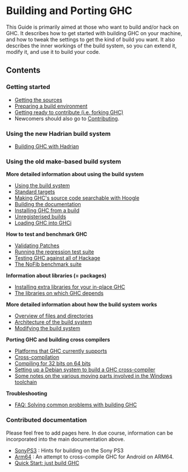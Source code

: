 # Building and Porting GHC


This Guide is primarily aimed at those who want to build and/or
hack on GHC.  It describes how to get started with building GHC on your
machine, and how to tweak the settings to get the kind of build you
want.  It also describes the inner workings of the build system, so you
can extend it, modify it, and use it to build your code.

## Contents

### Getting started

- [Getting the sources](building/getting-the-sources)
- [Preparing a build environment](building/preparation)
- [Getting ready to contribute (i.e. forking GHC)](building/fork)
- Newcomers should also go to [Contributing](contributing).

### Using the new Hadrian build system

- [Building GHC with Hadrian](building/hadrian)

### Using the old make-based build system

**More detailed information about using the build system**

- [Using the build system](building/using)
- [Standard targets](building/standard-targets)
- [Making GHC's source code searchable with Hoogle](building/hoogle)
- [Building the documentation](building/docs)
- [Installing GHC from a build](building/installing)
- [Unregisterised builds](building/unregisterised)
- [Loading GHC into GHCi](building/in-ghci)

**How to test and benchmark GHC**

- [Validating Patches](testing-patches)
- [Running the regression test suite](building/running-tests)
- [Testing GHC against all of Hackage](hackage-testing)
- [The NoFib benchmark suite](building/running-no-fib)

**Information about libraries (= packages)**

- [Installing extra libraries for your in-place GHC](debugging/installing-packages-inplace)
- [The libraries on which GHC depends](commentary/libraries)

**More detailed information about how the build system works**

- [Overview of files and directories](commentary/source-tree)
- [Architecture of the build system](building/architecture)
- [Modifying the build system](building/modifying)

**Porting GHC and building cross compilers**

- [Platforms that GHC currently supports](platforms)
- [Cross-compilation](building/cross-compiling)
- [Compiling for 32 bits on 64 bits](building/compiling32on64)
- [Setting up a Debian system to build a GHC cross-compiler](building/cross-compiling-on-debian)
- [Some notes on the various moving parts involved in the Windows toolchain](surviving-windows)

**Troubleshooting**

- [FAQ: Solving common problems with building GHC](building/troubleshooting)

### Contributed documentation


Please feel free to add pages here.  In due course, information can be incorporated into the main documentation above.

- [SonyPS3](sony-ps3) : Hints for building on the Sony PS3
- [Arm64](arm64) : An attempt to cross-compile GHC for Android on ARM64.
- [Quick Start: just build GHC](building/quick-start)

